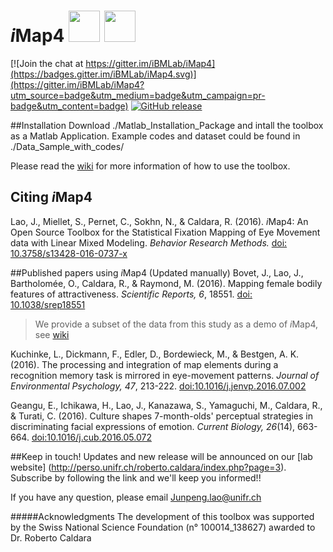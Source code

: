 

# *i*Map4  <img src="https://github.com/iBMLab/iMap4/blob/master/GUI/IMAP.png" width="50" height="50" />   <img src="https://github.com/iBMLab/iMap4/blob/master/GUI/logo_imap.png" width="50" height="50" />

[![Join the chat at https://gitter.im/iBMLab/iMap4](https://badges.gitter.im/iBMLab/iMap4.svg)](https://gitter.im/iBMLab/iMap4?utm_source=badge&utm_medium=badge&utm_campaign=pr-badge&utm_content=badge)
[![GitHub release](https://img.shields.io/badge/release-v1.0-blue.svg)](https://github.com/iBMLab/iMap4/releases/download/v1.0/iMap4.mlappinstall)

##Installation 
Download ./Matlab_Installation_Package and intall the toolbox as a Matlab Application. 
Example codes and dataset could be found in ./Data_Sample_with_codes/

Please read the [wiki](https://junpenglao.gitbooks.io/imap4_guidebook/content/) for more information of how to use the toolbox.


## Citing *i*Map4
Lao, J., Miellet, S., Pernet, C., Sokhn, N., & Caldara, R. (2016). *i*Map4: An Open Source Toolbox for the Statistical Fixation Mapping of Eye Movement data with Linear Mixed Modeling. *Behavior Research Methods.* [doi: 10.3758/s13428-016-0737-x](http://link.springer.com/article/10.3758/s13428-016-0737-x)  

##Published papers using *i*Map4 (Updated manually)
Bovet, J., Lao, J., Bartholomée, O., Caldara, R., & Raymond, M. (2016). Mapping female bodily features of attractiveness. *Scientific Reports, 6*, 18551. [doi: 10.1038/srep18551](http://www.nature.com/articles/srep18551)  
> We provide a subset of the data from this study as a demo of *i*Map4, see [wiki](https://junpenglao.gitbooks.io/imap4_guidebook/content/readme_eg1.html) 

Kuchinke, L., Dickmann, F., Edler, D., Bordewieck, M., & Bestgen, A. K. (2016). The processing and integration of map elements during a recognition memory task is mirrored in eye-movement patterns. *Journal of Environmental Psychology, 47*, 213-222. [doi:10.1016/j.jenvp.2016.07.002](http://www.sciencedirect.com/science/article/pii/S0272494416300639)  

Geangu, E., Ichikawa, H., Lao, J., Kanazawa, S., Yamaguchi, M., Caldara, R., & Turati, C. (2016). Culture shapes 7-month-olds' perceptual strategies in discriminating facial expressions of emotion. *Current Biology, 26*(14), 663-664. [doi:10.1016/j.cub.2016.05.072](http://www.sciencedirect.com/science/article/pii/S0960982216306054)  

##Keep in touch!
Updates and new release will be announced on our [lab website] (http://perso.unifr.ch/roberto.caldara/index.php?page=3).
Subscribe by following the link and we'll keep you informed!! 

If you have any question, please email Junpeng.lao@unifr.ch


#####Acknowledgments
The development of this toolbox was supported by the Swiss National Science Foundation (n° 100014_138627) awarded to Dr. Roberto Caldara



